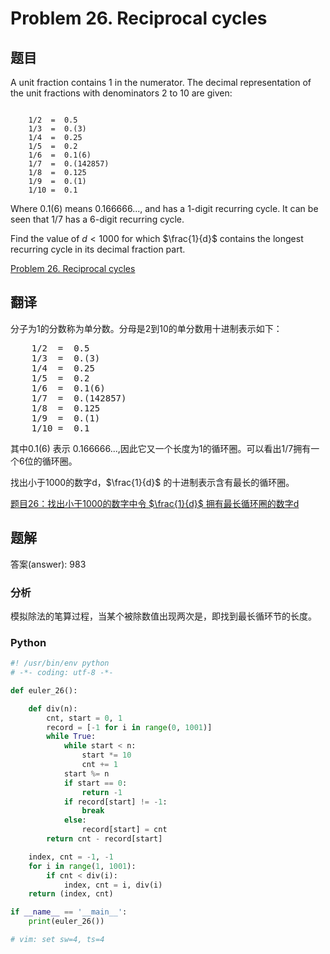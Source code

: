 Problem 26. Reciprocal cycles
=============================

## 题目

A unit fraction contains 1 in the numerator. The decimal representation of the unit fractions with denominators 2 to 10 are given:

<pre><code>
    1/2  = 	0.5
    1/3  = 	0.(3)
    1/4  = 	0.25
    1/5  = 	0.2
    1/6  = 	0.1(6)
    1/7  = 	0.(142857)
    1/8  = 	0.125
    1/9  = 	0.(1)
    1/10 = 	0.1
</code></pre>

Where 0.1(6) means 0.166666..., and has a 1-digit recurring cycle. It can be seen that 1/7 has a 6-digit recurring cycle.

Find the value of $d < 1000$ for which $\frac{1}{d}$ contains the longest recurring cycle in its decimal fraction part.

[Problem 26. Reciprocal cycles](https://projecteuler.net/problem=26 "Problem 26")

## 翻译
分子为1的分数称为单分数。分母是2到10的单分数用十进制表示如下：

<pre>
    1/2  = 	0.5
    1/3  = 	0.(3)
    1/4  = 	0.25
    1/5  = 	0.2
    1/6  = 	0.1(6)
    1/7  = 	0.(142857)
    1/8  = 	0.125
    1/9  = 	0.(1)
    1/10 = 	0.1
</pre>

其中0.1(6) 表示 0.166666...,因此它又一个长度为1的循环圈。可以看出1/7拥有一个6位的循环圈。

找出小于1000的数字d，$\frac{1}{d}$ 的十进制表示含有最长的循环圈。

[题目26：找出小于1000的数字中令 $\frac{1}{d}$ 拥有最长循环圈的数字d](http://pe.spiritzhang.com/index.php/2011-05-11-09-44-54/27-2610001dd "题目26")

## 题解

答案(answer): 983

### 分析

模拟除法的笔算过程，当某个被除数值出现两次是，即找到最长循环节的长度。

### Python

~~~python
#! /usr/bin/env python
# -*- coding: utf-8 -*-

def euler_26():

    def div(n):
        cnt, start = 0, 1
        record = [-1 for i in range(0, 1001)]
        while True:
            while start < n:
                start *= 10
                cnt += 1
            start %= n
            if start == 0:
                return -1
            if record[start] != -1:
                break
            else:
                record[start] = cnt
        return cnt - record[start]

    index, cnt = -1, -1
    for i in range(1, 1001):
        if cnt < div(i):
            index, cnt = i, div(i)
    return (index, cnt)

if __name__ == '__main__':
    print(euler_26())

# vim: set sw=4, ts=4
~~~
